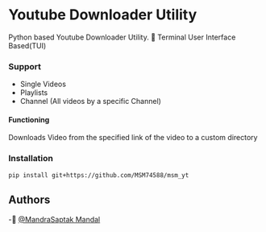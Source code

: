 # Youtube Downloader Utility 

Python based Youtube Downloader Utility. 🧰
Terminal User Interface Based(TUI)

### Support
- Single Videos
- Playlists
- Channel (All videos by a specific Channel)

#### Functioning
Downloads Video from the specified link of the video to a custom directory 
### Installation <br />
  ```pip install git+https://github.com/MSM74588/msm_yt```

## Authors

-🤗 [@MandraSaptak Mandal](https://www.github.com/MSM74588)
